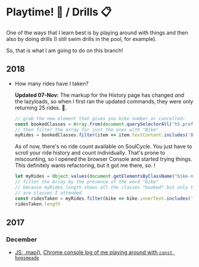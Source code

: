 # Playtime! 🎳 / Drills 📋

One of the ways that I learn best is by playing around with things and then also by doing drills (I still swim drills in the pool, for example). 

So, that is what I am going to do on this branch! 

## 2018

* How many rides have I taken?

   **Updated 07-Nov:**
   The markup for the History page has changed _and_ the lazyloads, so when I first ran the updated commands, they were only returning 25 rides. 🧐.
   ```javascript
   // grab the new element that gives you bike number or cancelled:
   const bookedClasses = Array.from(document.querySelectorAll('h5.profile-class-info__status'))
   // then filter the array for just the ones with "Bike"
   myRides = bookedClasses.filter(item => item.textContent.includes('Bike'));
   ```
   
   As of now, there's no ride count available on SoulCycle. You just have to scroll your ride history and count individually. That's prone to miscounting, so I opened the browser Console and started trying things. This definitely wants refactoring, but it got me there, so. !
   
   ```javascript
   let myRides = Object.values(document.getElementsByClassName("bike-number"));
   // filter the Array by the presence of the word "bike"
   // because myRides.length shows all the classes *booked* but only those with "bike"
   // are classes I attended
   const ridesTaken = myRides.filter(bike => bike.innerText.includes('bike'));
   ridesTaken.length
   ```


## 2017

### December

* [JS: .map()](javascript-map.html), [Chrome console log of me playing around with `const hogsmeade`](jsmap-hogsmeade.txt)
